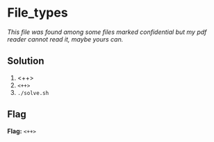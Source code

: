 # File_types
*This file was found among some files marked confidential but my pdf reader cannot read it, maybe yours can.*

## Solution
1. <++>
2. `<++>`
3. `./solve.sh`


## Flag
**Flag:** `<++>`
